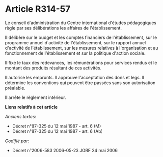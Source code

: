# Article R314-57

Le conseil d'administration du Centre international d'études pédagogiques règle par ses délibérations les affaires de
l'établissement.

Il délibère sur le budget et les comptes financiers de l'établissement, sur le programme annuel d'activité de
l'établissement, sur le rapport annuel d'activité de l'établissement, sur les mesures relatives à l'organisation et au
fonctionnement de l'établissement et sur la politique d'action sociale.

Il fixe le taux des redevances, les rémunérations pour services rendus et le montant des produits résultant de ces activités.

Il autorise les emprunts. Il approuve l'acceptation des dons et legs. Il détermine les conventions qui peuvent être passées
sans son autorisation préalable.

Il arrête le règlement intérieur.

**Liens relatifs à cet article**

_Anciens textes_:

  - Décret n°87-325 du 12 mai 1987 - art. 6 (M)
  - Décret n°87-325 du 12 mai 1987 - art. 6 (Ab)

_Codifié par_:

  - Décret n°2006-583 2006-05-23 JORF 24 mai 2006
